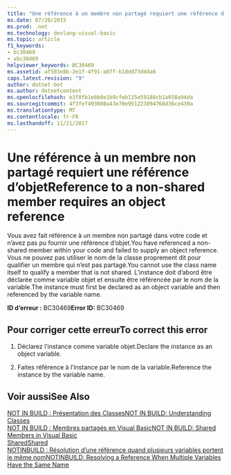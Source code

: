 ```yaml
---
title: "Une référence à un membre non partagé requiert une référence d’objet"
ms.date: 07/20/2015
ms.prod: .net
ms.technology: devlang-visual-basic
ms.topic: article
f1_keywords:
- bc30469
- vbc30469
helpviewer_keywords: BC30469
ms.assetid: af503e8b-2e1f-4f91-a07f-b1ddd73dd4a6
caps.latest.revision: "9"
author: dotnet-bot
ms.author: dotnetcontent
ms.openlocfilehash: e3f8fb1ebb8e1b9cfeb115e59188cb1a658a94da
ms.sourcegitcommit: 4f3fef493080a43e70e951223894768d36ce430a
ms.translationtype: MT
ms.contentlocale: fr-FR
ms.lasthandoff: 11/21/2017
---
```

# <a name="reference-to-a-non-shared-member-requires-an-object-reference"></a><span data-ttu-id="4ab77-102">Une référence à un membre non partagé requiert une référence d’objet</span><span class="sxs-lookup"><span data-stu-id="4ab77-102">Reference to a non-shared member requires an object reference</span></span>
<span data-ttu-id="4ab77-103">Vous avez fait référence à un membre non partagé dans votre code et n’avez pas pu fournir une référence d’objet.</span><span class="sxs-lookup"><span data-stu-id="4ab77-103">You have referenced a non-shared member within your code and failed to supply an object reference.</span></span> <span data-ttu-id="4ab77-104">Vous ne pouvez pas utiliser le nom de la classe proprement dit pour qualifier un membre qui n’est pas partagé.</span><span class="sxs-lookup"><span data-stu-id="4ab77-104">You cannot use the class name itself to qualify a member that is not shared.</span></span> <span data-ttu-id="4ab77-105">L’instance doit d’abord être déclarée comme variable objet et ensuite être référencée par le nom de la variable.</span><span class="sxs-lookup"><span data-stu-id="4ab77-105">The instance must first be declared as an object variable and then referenced by the variable name.</span></span>  
  
 <span data-ttu-id="4ab77-106">**ID d’erreur :** BC30469</span><span class="sxs-lookup"><span data-stu-id="4ab77-106">**Error ID:** BC30469</span></span>  
  
## <a name="to-correct-this-error"></a><span data-ttu-id="4ab77-107">Pour corriger cette erreur</span><span class="sxs-lookup"><span data-stu-id="4ab77-107">To correct this error</span></span>  
  
1.  <span data-ttu-id="4ab77-108">Déclarez l’instance comme variable objet.</span><span class="sxs-lookup"><span data-stu-id="4ab77-108">Declare the instance as an object variable.</span></span>  
  
2.  <span data-ttu-id="4ab77-109">Faites référence à l’instance par le nom de la variable.</span><span class="sxs-lookup"><span data-stu-id="4ab77-109">Reference the instance by the variable name.</span></span>  
  
## <a name="see-also"></a><span data-ttu-id="4ab77-110">Voir aussi</span><span class="sxs-lookup"><span data-stu-id="4ab77-110">See Also</span></span>  
 [<span data-ttu-id="4ab77-111">NOT IN BUILD : Présentation des Classes</span><span class="sxs-lookup"><span data-stu-id="4ab77-111">NOT IN BUILD: Understanding Classes</span></span>](http://msdn.microsoft.com/en-us/cc2355a2-cb98-4353-9440-736585aec46c)  
 [<span data-ttu-id="4ab77-112">NOT IN BUILD : Membres partagés en Visual Basic</span><span class="sxs-lookup"><span data-stu-id="4ab77-112">NOT IN BUILD: Shared Members in Visual Basic</span></span>](http://msdn.microsoft.com/en-us/dbc3783f-83a2-4225-995d-c2d6d025663d)  
 [<span data-ttu-id="4ab77-113">Shared</span><span class="sxs-lookup"><span data-stu-id="4ab77-113">Shared</span></span>](../../visual-basic/language-reference/modifiers/shared.md)  
 [<span data-ttu-id="4ab77-114">NOTINBUILD : Résolution d’une référence quand plusieurs variables portent le même nom</span><span class="sxs-lookup"><span data-stu-id="4ab77-114">NOTINBUILD: Resolving a Reference When Multiple Variables Have the Same Name</span></span>](http://msdn.microsoft.com/en-us/9601e39f-1911-44e1-ace5-3f6e090408b9)
